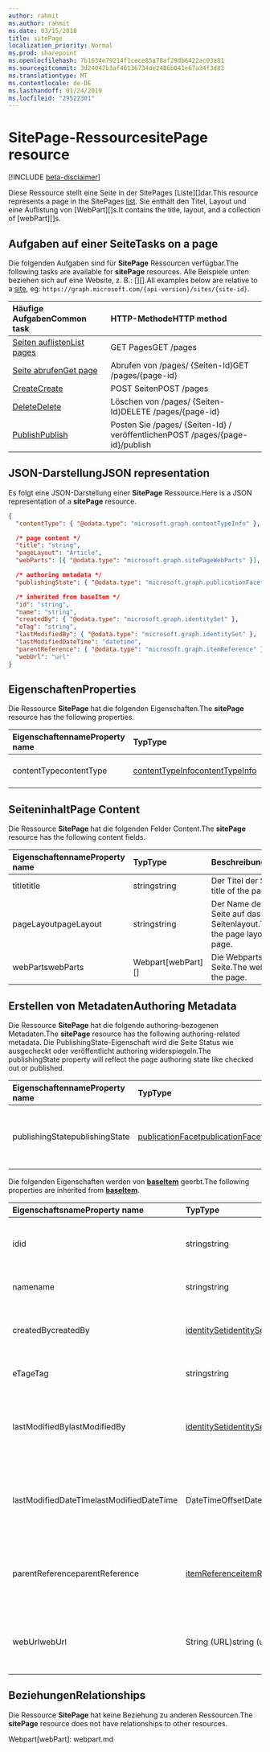 ```yaml
---
author: rahmit
ms.author: rahmit
ms.date: 03/15/2018
title: sitePage
localization_priority: Normal
ms.prod: sharepoint
ms.openlocfilehash: 7b1634e79214f1cece85a78af29db6422ac03a81
ms.sourcegitcommit: 3d24047b3af46136734de2486b041e67a34f3d83
ms.translationtype: MT
ms.contentlocale: de-DE
ms.lasthandoff: 01/24/2019
ms.locfileid: "29522301"
---
```

# <a name="sitepage-resource"></a><span data-ttu-id="6ee1d-102">SitePage-Ressource</span><span class="sxs-lookup"><span data-stu-id="6ee1d-102">sitePage resource</span></span>

[!INCLUDE [beta-disclaimer](../../includes/beta-disclaimer.md)]

<span data-ttu-id="6ee1d-103">Diese Ressource stellt eine Seite in der SitePages [Liste][]dar.</span><span class="sxs-lookup"><span data-stu-id="6ee1d-103">This resource represents a page in the SitePages [list][].</span></span>
<span data-ttu-id="6ee1d-104">Sie enthält den Titel, Layout und eine Auflistung von [WebPart][]s.</span><span class="sxs-lookup"><span data-stu-id="6ee1d-104">It contains the title, layout, and a collection of [webPart][]s.</span></span>

## <a name="tasks-on-a-page"></a><span data-ttu-id="6ee1d-105">Aufgaben auf einer Seite</span><span class="sxs-lookup"><span data-stu-id="6ee1d-105">Tasks on a page</span></span>

<span data-ttu-id="6ee1d-106">Die folgenden Aufgaben sind für **SitePage** Ressourcen verfügbar.</span><span class="sxs-lookup"><span data-stu-id="6ee1d-106">The following tasks are available for **sitePage** resources.</span></span>
<span data-ttu-id="6ee1d-107">Alle Beispiele unten beziehen sich auf  eine Website, z. B.: [][].</span><span class="sxs-lookup"><span data-stu-id="6ee1d-107">All examples below are relative to a [site][], eg: `https://graph.microsoft.com/{api-version}/sites/{site-id}`.</span></span>

| <span data-ttu-id="6ee1d-108">Häufige Aufgaben</span><span class="sxs-lookup"><span data-stu-id="6ee1d-108">Common task</span></span>                     | <span data-ttu-id="6ee1d-109">HTTP-Methode</span><span class="sxs-lookup"><span data-stu-id="6ee1d-109">HTTP method</span></span>
|:--------------------------------|:------------------------------
| <span data-ttu-id="6ee1d-110">[Seiten auflisten][]</span><span class="sxs-lookup"><span data-stu-id="6ee1d-110">[List pages][]</span></span>                  | <span data-ttu-id="6ee1d-111">GET Pages</span><span class="sxs-lookup"><span data-stu-id="6ee1d-111">GET /pages</span></span>
| <span data-ttu-id="6ee1d-112">[Seite abrufen][]</span><span class="sxs-lookup"><span data-stu-id="6ee1d-112">[Get page][]</span></span>                    | <span data-ttu-id="6ee1d-113">Abrufen von /pages/ {Seiten-Id}</span><span class="sxs-lookup"><span data-stu-id="6ee1d-113">GET /pages/{page-id}</span></span>
| <span data-ttu-id="6ee1d-114">[Create][]</span><span class="sxs-lookup"><span data-stu-id="6ee1d-114">[Create][]</span></span>                      | <span data-ttu-id="6ee1d-115">POST Seiten</span><span class="sxs-lookup"><span data-stu-id="6ee1d-115">POST /pages</span></span>
| <span data-ttu-id="6ee1d-116">[Delete][]</span><span class="sxs-lookup"><span data-stu-id="6ee1d-116">[Delete][]</span></span>                      | <span data-ttu-id="6ee1d-117">Löschen von /pages/ {Seiten-Id}</span><span class="sxs-lookup"><span data-stu-id="6ee1d-117">DELETE /pages/{page-id}</span></span>
| <span data-ttu-id="6ee1d-118">[Publish][]</span><span class="sxs-lookup"><span data-stu-id="6ee1d-118">[Publish][]</span></span>                     | <span data-ttu-id="6ee1d-119">Posten Sie /pages/ {Seiten-Id} / veröffentlichen</span><span class="sxs-lookup"><span data-stu-id="6ee1d-119">POST /pages/{page-id}/publish</span></span>

[Seiten auflisten]: ../api/sitepage-list.md
[List pages]: ../api/sitepage-list.md
[Seite abrufen]: ../api/sitepage-get.md
[Get page]: ../api/sitepage-get.md
[Create]: ../api/sitepage-create.md
[Delete]: ../api/sitepage-delete.md
[Publish]: ../api/sitepage-publish.md

## <a name="json-representation"></a><span data-ttu-id="6ee1d-125">JSON-Darstellung</span><span class="sxs-lookup"><span data-stu-id="6ee1d-125">JSON representation</span></span>

<span data-ttu-id="6ee1d-126">Es folgt eine JSON-Darstellung einer **SitePage** Ressource.</span><span class="sxs-lookup"><span data-stu-id="6ee1d-126">Here is a JSON representation of a **sitePage** resource.</span></span>

<!--{
  "blockType": "resource",
  "keyProperty": "id",
  "baseType": "microsoft.graph.baseItem",
  "@odata.type": "microsoft.graph.sitePage"
}-->

```json
{
  "contentType": { "@odata.type": "microsoft.graph.contentTypeInfo" },

  /* page content */
  "title": "string",
  "pageLayout": "Article",
  "webParts": [{ "@odata.type": "microsoft.graph.sitePageWebParts" }],

  /* authoring metadata */
  "publishingState": { "@odata.type": "microsoft.graph.publicationFacet" },

  /* inherited from baseItem */
  "id": "string",
  "name": "string",
  "createdBy": { "@odata.type": "microsoft.graph.identitySet" },
  "eTag": "string",
  "lastModifiedBy": { "@odata.type": "microsoft.graph.identitySet" },
  "lastModifiedDateTime": "datetime",
  "parentReference": { "@odata.type": "microsoft.graph.itemReference" },
  "webUrl": "url"
}
```

## <a name="properties"></a><span data-ttu-id="6ee1d-127">Eigenschaften</span><span class="sxs-lookup"><span data-stu-id="6ee1d-127">Properties</span></span>

<span data-ttu-id="6ee1d-128">Die Ressource **SitePage** hat die folgenden Eigenschaften.</span><span class="sxs-lookup"><span data-stu-id="6ee1d-128">The **sitePage** resource has the following properties.</span></span>

| <span data-ttu-id="6ee1d-129">Eigenschaftenname</span><span class="sxs-lookup"><span data-stu-id="6ee1d-129">Property name</span></span>    | <span data-ttu-id="6ee1d-130">Typ</span><span class="sxs-lookup"><span data-stu-id="6ee1d-130">Type</span></span>                         | <span data-ttu-id="6ee1d-131">Beschreibung</span><span class="sxs-lookup"><span data-stu-id="6ee1d-131">Description</span></span>
|:-----------------|:-----------------------------|:---------------------------
| <span data-ttu-id="6ee1d-132">contentType</span><span class="sxs-lookup"><span data-stu-id="6ee1d-132">contentType</span></span>      | <span data-ttu-id="6ee1d-133">[contentTypeInfo][]</span><span class="sxs-lookup"><span data-stu-id="6ee1d-133">[contentTypeInfo][]</span></span>          | <span data-ttu-id="6ee1d-134">Der Inhaltstyp der Seite.</span><span class="sxs-lookup"><span data-stu-id="6ee1d-134">The content type of the page.</span></span>

## <a name="page-content"></a><span data-ttu-id="6ee1d-135">Seiteninhalt</span><span class="sxs-lookup"><span data-stu-id="6ee1d-135">Page Content</span></span>

<span data-ttu-id="6ee1d-136">Die Ressource **SitePage** hat die folgenden Felder Content.</span><span class="sxs-lookup"><span data-stu-id="6ee1d-136">The **sitePage** resource has the following content fields.</span></span>

| <span data-ttu-id="6ee1d-137">Eigenschaftenname</span><span class="sxs-lookup"><span data-stu-id="6ee1d-137">Property name</span></span>      | <span data-ttu-id="6ee1d-138">Typ</span><span class="sxs-lookup"><span data-stu-id="6ee1d-138">Type</span></span>                       | <span data-ttu-id="6ee1d-139">Beschreibung</span><span class="sxs-lookup"><span data-stu-id="6ee1d-139">Description</span></span>
|:-------------------|:---------------------------|:---------------------------
| <span data-ttu-id="6ee1d-140">title</span><span class="sxs-lookup"><span data-stu-id="6ee1d-140">title</span></span>              | <span data-ttu-id="6ee1d-141">string</span><span class="sxs-lookup"><span data-stu-id="6ee1d-141">string</span></span>                     | <span data-ttu-id="6ee1d-142">Der Titel der Seite.</span><span class="sxs-lookup"><span data-stu-id="6ee1d-142">The title of the page.</span></span>
| <span data-ttu-id="6ee1d-143">pageLayout</span><span class="sxs-lookup"><span data-stu-id="6ee1d-143">pageLayout</span></span>         | <span data-ttu-id="6ee1d-144">string</span><span class="sxs-lookup"><span data-stu-id="6ee1d-144">string</span></span>                     | <span data-ttu-id="6ee1d-145">Der Name des auf der Seite auf das Seitenlayout.</span><span class="sxs-lookup"><span data-stu-id="6ee1d-145">The name of the page layout of the page.</span></span>
| <span data-ttu-id="6ee1d-146">webParts</span><span class="sxs-lookup"><span data-stu-id="6ee1d-146">webParts</span></span>           | <span data-ttu-id="6ee1d-147">Webpart</span><span class="sxs-lookup"><span data-stu-id="6ee1d-147">[webPart][]</span></span>                | <span data-ttu-id="6ee1d-148">Die Webparts auf der Seite.</span><span class="sxs-lookup"><span data-stu-id="6ee1d-148">The web parts on the page.</span></span>

## <a name="authoring-metadata"></a><span data-ttu-id="6ee1d-149">Erstellen von Metadaten</span><span class="sxs-lookup"><span data-stu-id="6ee1d-149">Authoring Metadata</span></span>

<span data-ttu-id="6ee1d-150">Die Ressource **SitePage** hat die folgende authoring-bezogenen Metadaten.</span><span class="sxs-lookup"><span data-stu-id="6ee1d-150">The **sitePage** resource has the following authoring-related metadata.</span></span> <span data-ttu-id="6ee1d-151">Die PublishingState-Eigenschaft wird die Seite Status wie ausgecheckt oder veröffentlicht authoring widerspiegeln.</span><span class="sxs-lookup"><span data-stu-id="6ee1d-151">The publishingState property will reflect the page authoring state like checked out or published.</span></span>

| <span data-ttu-id="6ee1d-152">Eigenschaftenname</span><span class="sxs-lookup"><span data-stu-id="6ee1d-152">Property name</span></span>          | <span data-ttu-id="6ee1d-153">Typ</span><span class="sxs-lookup"><span data-stu-id="6ee1d-153">Type</span></span>                   | <span data-ttu-id="6ee1d-154">Beschreibung</span><span class="sxs-lookup"><span data-stu-id="6ee1d-154">Description</span></span>
|:-----------------------|:-----------------------|:---------------------------
| <span data-ttu-id="6ee1d-155">publishingState</span><span class="sxs-lookup"><span data-stu-id="6ee1d-155">publishingState</span></span>        | <span data-ttu-id="6ee1d-156">[publicationFacet][]</span><span class="sxs-lookup"><span data-stu-id="6ee1d-156">[publicationFacet][]</span></span>   | <span data-ttu-id="6ee1d-157">Den Veröffentlichungsstatus und die MM.mm Version der Seite.</span><span class="sxs-lookup"><span data-stu-id="6ee1d-157">The publishing status and the MM.mm version of the page.</span></span>

<span data-ttu-id="6ee1d-158">Die folgenden Eigenschaften werden von  **[baseItem][]** geerbt.</span><span class="sxs-lookup"><span data-stu-id="6ee1d-158">The following properties are inherited from **[baseItem][]**.</span></span>

| <span data-ttu-id="6ee1d-159">Eigenschaftsname</span><span class="sxs-lookup"><span data-stu-id="6ee1d-159">Property name</span></span>        | <span data-ttu-id="6ee1d-160">Typ</span><span class="sxs-lookup"><span data-stu-id="6ee1d-160">Type</span></span>              | <span data-ttu-id="6ee1d-161">Beschreibung</span><span class="sxs-lookup"><span data-stu-id="6ee1d-161">Description</span></span>
|:---------------------|:------------------|:----------------------------------
| <span data-ttu-id="6ee1d-162">id</span><span class="sxs-lookup"><span data-stu-id="6ee1d-162">id</span></span>                   | <span data-ttu-id="6ee1d-163">string</span><span class="sxs-lookup"><span data-stu-id="6ee1d-163">string</span></span>            | <span data-ttu-id="6ee1d-p104">Der eindeutige Bezeichner des Elements. Schreibgeschützt.</span><span class="sxs-lookup"><span data-stu-id="6ee1d-p104">The unique identifier of the item. Read-only.</span></span>
| <span data-ttu-id="6ee1d-166">name</span><span class="sxs-lookup"><span data-stu-id="6ee1d-166">name</span></span>                 | <span data-ttu-id="6ee1d-167">string</span><span class="sxs-lookup"><span data-stu-id="6ee1d-167">string</span></span>            | <span data-ttu-id="6ee1d-168">Der Name/Titel des Elements.</span><span class="sxs-lookup"><span data-stu-id="6ee1d-168">The name / title of the item.</span></span>
| <span data-ttu-id="6ee1d-169">createdBy</span><span class="sxs-lookup"><span data-stu-id="6ee1d-169">createdBy</span></span>            | <span data-ttu-id="6ee1d-170">[identitySet][]</span><span class="sxs-lookup"><span data-stu-id="6ee1d-170">[identitySet][]</span></span>   | <span data-ttu-id="6ee1d-171">Die Identität des Erstellers dieses Elements.</span><span class="sxs-lookup"><span data-stu-id="6ee1d-171">Identity of the creator of this item.</span></span> <span data-ttu-id="6ee1d-172">Schreibgeschützt.</span><span class="sxs-lookup"><span data-stu-id="6ee1d-172">Read-only.</span></span>
| <span data-ttu-id="6ee1d-173">eTag</span><span class="sxs-lookup"><span data-stu-id="6ee1d-173">eTag</span></span>                 | <span data-ttu-id="6ee1d-174">string</span><span class="sxs-lookup"><span data-stu-id="6ee1d-174">string</span></span>            | <span data-ttu-id="6ee1d-p106">ETag für das Element. Schreibgeschützt.</span><span class="sxs-lookup"><span data-stu-id="6ee1d-p106">ETag for the item. Read-only.</span></span>
| <span data-ttu-id="6ee1d-177">lastModifiedBy</span><span class="sxs-lookup"><span data-stu-id="6ee1d-177">lastModifiedBy</span></span>       | <span data-ttu-id="6ee1d-178">[identitySet][]</span><span class="sxs-lookup"><span data-stu-id="6ee1d-178">[identitySet][]</span></span>   | <span data-ttu-id="6ee1d-179">Die Identität derPerson, die dieses Element zuletzt geändert hat.</span><span class="sxs-lookup"><span data-stu-id="6ee1d-179">Identity of the last modifier of this item.</span></span> <span data-ttu-id="6ee1d-180">Schreibgeschützt.</span><span class="sxs-lookup"><span data-stu-id="6ee1d-180">Read-only.</span></span>
| <span data-ttu-id="6ee1d-181">lastModifiedDateTime</span><span class="sxs-lookup"><span data-stu-id="6ee1d-181">lastModifiedDateTime</span></span> | <span data-ttu-id="6ee1d-182">DateTimeOffset</span><span class="sxs-lookup"><span data-stu-id="6ee1d-182">DateTimeOffset</span></span>    | <span data-ttu-id="6ee1d-p108">Das Datum und die Uhrzeit der letzten Änderung des Elements. Schreibgeschützt.</span><span class="sxs-lookup"><span data-stu-id="6ee1d-p108">The date and time the item was last modified. Read-only.</span></span>
| <span data-ttu-id="6ee1d-185">parentReference</span><span class="sxs-lookup"><span data-stu-id="6ee1d-185">parentReference</span></span>      | <span data-ttu-id="6ee1d-186">[itemReference][]</span><span class="sxs-lookup"><span data-stu-id="6ee1d-186">[itemReference][]</span></span> | <span data-ttu-id="6ee1d-p109">Das Datum und die Uhrzeit der letzten Änderung des Elements. Schreibgeschützt.</span><span class="sxs-lookup"><span data-stu-id="6ee1d-p109">The date and time the item was last modified. Read-only.</span></span>
| <span data-ttu-id="6ee1d-189">webUrl</span><span class="sxs-lookup"><span data-stu-id="6ee1d-189">webUrl</span></span>               | <span data-ttu-id="6ee1d-190">String (URL)</span><span class="sxs-lookup"><span data-stu-id="6ee1d-190">string (url)</span></span>      | <span data-ttu-id="6ee1d-p110">URL, über die das Element im Browser angezeigt werden kann. Schreibgeschützt.</span><span class="sxs-lookup"><span data-stu-id="6ee1d-p110">URL that displays the item in the browser. Read-only.</span></span>

## <a name="relationships"></a><span data-ttu-id="6ee1d-193">Beziehungen</span><span class="sxs-lookup"><span data-stu-id="6ee1d-193">Relationships</span></span>

<span data-ttu-id="6ee1d-194">Die Ressource **SitePage** hat keine Beziehung zu anderen Ressourcen.</span><span class="sxs-lookup"><span data-stu-id="6ee1d-194">The **sitePage** resource does not have relationships to other resources.</span></span>

[baseItem]: baseitem.md
[contentTypeInfo]: contenttypeinfo.md
[columnDefinition]: columndefinition.md
[identitySet]: identityset.md
[itemReference]: itemreference.md
[list]: list.md
[listInfo]: listinfo.md
[listItem]: listitem.md
[publicationFacet]: publicationfacet.md
[site]: site.md
<span data-ttu-id="6ee1d-202">Webpart</span><span class="sxs-lookup"><span data-stu-id="6ee1d-202">[webPart]: webpart.md</span></span>

<!--
{
  "type": "#page.annotation",
  "description": "",
  "keywords": "",
  "section": "documentation",
  "tocPath": "Resources/Page",
  "tocBookmarks": {
    "Page": "#"
  },
  "suppressions": [
    "Error: /api-reference/beta/resources/sitepage.md:\r\n      Exception processing links.\r\n    System.ArgumentException: Link Definition was null. Link text: !INCLUDE [beta-disclaimer](../../includes/beta-disclaimer.md)\r\n      at ApiDoctor.Validation.DocFile.get_LinkDestinations()\r\n      at ApiDoctor.Validation.DocSet.ValidateLinks(Boolean includeWarnings, String[] relativePathForFiles, IssueLogger issues, Boolean requireFilenameCaseMatch, Boolean printOrphanedFiles)"
  ]
}
-->

<!--
TODO:
* Define {page-id}
* Update examples
    * Be consistent with other URLs in the documentation.
    * Try to use the same site, library, etc.
    * Add the URL to the underlying list item resource in the API
* PATCH for list item patches /item/{item-id}/fields.
-->
